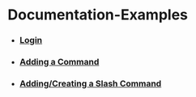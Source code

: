 # Documentation-Examples
- ### [Login](https://github.com/RealTimeChris/DiscordCoreAPI/blob/main/Examples/Login.md)
- ### [Adding a Command](https://github.com/RealTimeChris/DiscordCoreAPI/blob/main/Examples/Adding%20a%20Command.md)
- ### [Adding/Creating a Slash Command](https://github.com/RealTimeChris/DiscordCoreAPI/blob/main/Examples/Adding%20a%20Slash%20Command.md)
